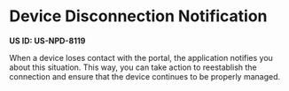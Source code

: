# Device Disconnection Notification

**US ID: US-NPD-8119**

When a device loses contact with the portal, the application notifies you about this situation. This way, you can take action to reestablish the connection and ensure that the device continues to be properly managed.